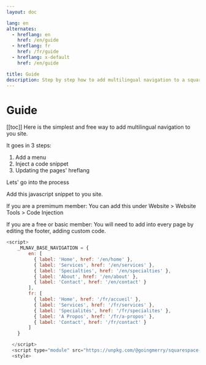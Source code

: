 ```yaml
---
layout: doc

lang: en
alternates:
  - hreflang: en
    href: /en/guide
  - hreflang: fr
    href: /fr/guide
  - hreflang: x-default
    href: /en/guide

title: Guide
description: Step by step how to add multilingual navigation to a squarespace website
---
```


# Guide

[[toc]]
Here is the simplest and free way to add multilingual navigation to you site.

It goes in 3 steps:

1. Add a menu
2. Inject a code snippet
3. Updating the pages' hreflang


Lets' go into the process

Add this javascript snippet to you site.

If you are a premimum member:
You can add this under Website > Website Tools > Code Injection

If you are a free or basic member:
You will need to add into every page by editing the footer, adding custom code.



```js
<script>
    _MLNAV_BASE_NAVIGATION = {
        en: [
          { label: 'Home', href: '/en/home' },
          { label: 'Services', href: '/en/services' },
          { label: 'Specialties', href: '/en/specialties' },
          { label: 'About', href: '/en/about' },
          { label: 'Contact', href: '/en/contact' }
        ],
        fr: [
          { label: 'Home', href: '/fr/accueil' },
          { label: 'Services', href: '/fr/services' },
          { label: 'Specialités', href: '/fr/specialites' },
          { label: 'A Propos', href: '/fr/a-propos' },
          { label: 'Contact', href: '/fr/contact' }
        ]
    }

  </script>
  <script type="module" src="https://unpkg.com/@goingmerry/squarespace-multilingual-navigation@1.0.3/dist/main.js"></script>
  <style>
```

